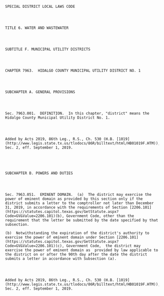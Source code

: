 ﻿
    
    
    	
    					
    
    
    SPECIAL DISTRICT LOCAL LAWS CODE
    
      
    
    
    TITLE 6. WATER AND WASTEWATER
    
      
    
    
    SUBTITLE F. MUNICIPAL UTILITY DISTRICTS
    
      
    
    
    CHAPTER 7963.  HIDALGO COUNTY MUNICIPAL UTILITY DISTRICT NO. 1
    
      
    
    
    SUBCHAPTER A. GENERAL PROVISIONS
    
      
    
    
    Sec. 7963.001.  DEFINITION.  In this chapter, "district" means the Hidalgo County Municipal Utility District No. 1.
    
    
    
    
    Added by Acts 2019, 86th Leg., R.S., Ch. 530 (H.B. [1019](http://www.legis.state.tx.us/tlodocs/86R/billtext/html/HB01019F.HTM)), Sec. 2, eff. September 1, 2019.
    
    
    
    
    
    SUBCHAPTER B. POWERS AND DUTIES
    
      
    
    
    Sec. 7963.051.  EMINENT DOMAIN.  (a)  The district may exercise the power of eminent domain as provided by this section only if the district submits a letter to the comptroller not later than December 31, 2019, in accordance with the requirements of Section [2206.101](https://statutes.capitol.texas.gov/GetStatute.aspx?Code=GV&Value=2206.101)(b), Government Code, other than the requirement that the letter be submitted by the date specified by that subsection.
    
    (b)  Notwithstanding the expiration of the district's authority to exercise the power of eminent domain under Section [2206.101](https://statutes.capitol.texas.gov/GetStatute.aspx?Code=GV&Value=2206.101)(c), Government Code,  the district may exercise the power of eminent domain as  provided by law applicable to the district on or after the 90th day after the date the district submits a letter in accordance with Subsection (a).
    
    
    
    
    Added by Acts 2019, 86th Leg., R.S., Ch. 530 (H.B. [1019](http://www.legis.state.tx.us/tlodocs/86R/billtext/html/HB01019F.HTM)), Sec. 2, eff. September 1, 2019.
    
    
    
    
    				
